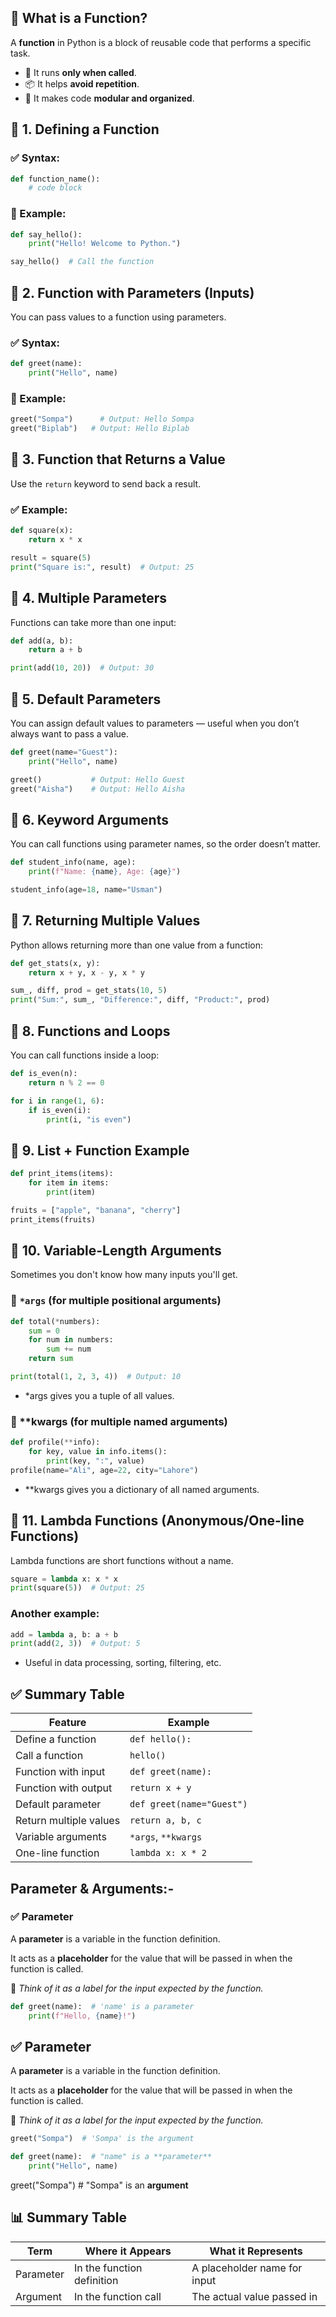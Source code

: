 ## 🧠 What is a Function?

A **function** in Python is a block of reusable code that performs a specific task.

- 🔁 It runs **only when called**.
- 📦 It helps **avoid repetition**.
- 🧩 It makes code **modular and organized**.

## 📌 1. Defining a Function

### ✅ Syntax:

```python
def function_name():
    # code block
```
### 🧪 Example:
```python
def say_hello():
    print("Hello! Welcome to Python.")

say_hello()  # Call the function
```

## 📌 2. Function with Parameters (Inputs)

You can pass values to a function using parameters.

### ✅ Syntax:

```python
def greet(name):
    print("Hello", name)
```
### 🧪 Example:
```python
greet("Sompa")      # Output: Hello Sompa
greet("Biplab")   # Output: Hello Biplab
```

## 📌 3. Function that Returns a Value

Use the `return` keyword to send back a result.

### ✅ Example:

```python
def square(x):
    return x * x

result = square(5)
print("Square is:", result)  # Output: 25
```

## 📌 4. Multiple Parameters

Functions can take more than one input:

```python
def add(a, b):
    return a + b

print(add(10, 20))  # Output: 30
```

## 📌 5. Default Parameters

You can assign default values to parameters — useful when you don’t always want to pass a value.

```python
def greet(name="Guest"):
    print("Hello", name)

greet()           # Output: Hello Guest
greet("Aisha")    # Output: Hello Aisha
```

## 📌 6. Keyword Arguments

You can call functions using parameter names, so the order doesn’t matter.

```python
def student_info(name, age):
    print(f"Name: {name}, Age: {age}")

student_info(age=18, name="Usman")
```

## 📌 7. Returning Multiple Values

Python allows returning more than one value from a function:

```python
def get_stats(x, y):
    return x + y, x - y, x * y

sum_, diff, prod = get_stats(10, 5)
print("Sum:", sum_, "Difference:", diff, "Product:", prod)
```

## 📌 8. Functions and Loops

You can call functions inside a loop:

```python
def is_even(n):
    return n % 2 == 0

for i in range(1, 6):
    if is_even(i):
        print(i, "is even")
```

## 📌 9. List + Function Example

```python
def print_items(items):
    for item in items:
        print(item)

fruits = ["apple", "banana", "cherry"]
print_items(fruits)
```

## 📌 10. Variable-Length Arguments

Sometimes you don't know how many inputs you'll get.

### 🔹 `*args` (for multiple positional arguments)

```python
def total(*numbers):
    sum = 0
    for num in numbers:
        sum += num
    return sum

print(total(1, 2, 3, 4))  # Output: 10
```
* *args gives you a tuple of all values.

### 🔹 **kwargs (for multiple named arguments)
```python
def profile(**info):
    for key, value in info.items():
        print(key, ":", value)
profile(name="Ali", age=22, city="Lahore")
```
* **kwargs gives you a dictionary of all named arguments.

## 📌 11. Lambda Functions (Anonymous/One-line Functions)
Lambda functions are short functions without a name.

``` python
square = lambda x: x * x
print(square(5))  # Output: 25
```

### Another example:

```python
add = lambda a, b: a + b
print(add(2, 3))  # Output: 5
```
* Useful in data processing, sorting, filtering, etc.

## ✅ Summary Table

| Feature                  | Example                  |
|--------------------------|--------------------------|
| Define a function        | `def hello():`           |
| Call a function          | `hello()`                |
| Function with input      | `def greet(name):`       |
| Function with output     | `return x + y`           |
| Default parameter        | `def greet(name="Guest")`|
| Return multiple values   | `return a, b, c`         |
| Variable arguments       | `*args`, `**kwargs`      |
| One-line function        | `lambda x: x * 2`        |


## Parameter & Arguments:-

### ✅ Parameter 
A **parameter** is a variable in the function definition.

It acts as a **placeholder** for the value that will be passed in when the function is called.

📌 *Think of it as a label for the input expected by the function.*
```python
def greet(name):  # 'name' is a parameter
    print(f"Hello, {name}!")
```
## ✅ Parameter

A **parameter** is a variable in the function definition.

It acts as a **placeholder** for the value that will be passed in when the function is called.

📌 *Think of it as a label for the input expected by the function.*
```python
greet("Sompa")  # 'Sompa' is the argument
```
```python
def greet(name):  # "name" is a **parameter**
    print("Hello", name)
```
greet("Sompa")      # "Sompa" is an **argument**

## 📊 Summary Table

| Term      | Where it Appears           | What it Represents              |
|-----------|----------------------------|---------------------------------|
| Parameter | In the function definition | A placeholder name for input    |
| Argument  | In the function call       | The actual value passed in      |


